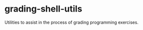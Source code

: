grading-shell-utils
===================

Utilities to assist in the process of grading programming exercises.